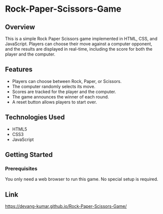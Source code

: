 # Rock-Paper-Scissors-Game

## Overview
This is a simple Rock Paper Scissors game implemented in HTML, CSS, and JavaScript. Players can choose their move against a computer opponent, and the results are displayed in real-time, including the score for both the player and the computer.

## Features
- Players can choose between Rock, Paper, or Scissors.
- The computer randomly selects its move.
- Scores are tracked for the player and the computer.
- The game announces the winner of each round.
- A reset button allows players to start over.

## Technologies Used
- HTML5
- CSS3
- JavaScript

## Getting Started

### Prerequisites
You only need a web browser to run this game. No special setup is required.

## Link
https://devang-kumar.github.io/Rock-Paper-Scissors-Game/
